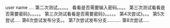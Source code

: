 user name ....
第二次测试。。。。。
看看是否需要输入密码。。。。
第三次测试看看是否需要密码》。。。。。
第三次测试看看是否需要密码》。。。。。
第4次尝试》。。。
第5次尝试.....
第6次尝试发布分支。。
第7次尝试发布分支...........
第8次尝试.....